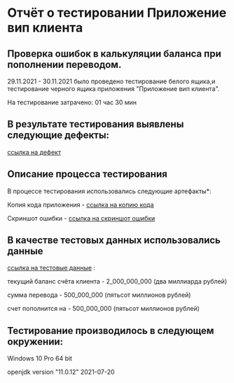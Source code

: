 # Отчёт о тестировании Приложение вип клиента

## Проверка ошибок в калькуляции баланса при пополнении переводом.

29.11.2021 - 30.11.2021 было проведено тестирование белого ящика,и тестирование черного ящика приложения "Приложение вип клиента".

На тестирование затрачено: 01 час 30 мин

## В результате тестирования выявлены следующие дефекты:

[ссылка на дефект](https://github.com/VProtcay/dz1java/issues/1)

## Описание процесса тестирования

В процессе тестирования использовались следующие артефакты*:

Копия кода приложения - [ссылка на копию кода](https://github.com/netology-code/javaqa-code/blob/master/1.2_programming/variables/src/Main.java)

Скриншот ошибки - [ссылка на скриншот ошибки](https://user-images.githubusercontent.com/93017500/143784015-ac62649b-3a86-46b3-b75c-b413e6823304.png)

## В качестве тестовых данных использовались данные

[ссылка на тестовые данные](https://github.com/netology-code/javaqa-homeworks/blob/master/intro/MERGED.md#задача-1---money-transfer) :

текущий баланс счёта клиента - 2_000_000_000 (два миллиарда рублей)

сумма перевода - 500_000_000 (пятьсот миллионов рублей)

счет пополнится на - 500_000_000 (пятьсот миллионов рублей)

## Тестирование производилось в следующем окружении:

Windows 10 Pro 64 bit

openjdk version "11.0.12" 2021-07-20
